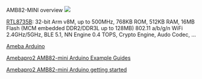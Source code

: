 AMB82-MINI overview
![](https://www.amebaiot.com/wp-content/uploads/2023/03/amb82_mini.png)

[RTL8735B](https://www.amebaiot.com/en/amebapro2/): 32-bit Arm v8M, up to 500MHz, 768KB ROM, 512KB RAM, 16MB Flash (MCM embedded DDR2/DDR3L up to 128MB) 802.11 a/b/g/n WiFi 2.4GHz/5GHz, BLE 5.1, NN Engine 0.4 TOPS, Crypto Engine, Audo Codec, …

[Ameba Arduino](https://www.amebaiot.com/en/ameba-arduino-summary/)

[Amebapro2 AMB82-mini Arduino Example Guides](https://www.amebaiot.com/en/amebapro2-amb82-mini-arduino-peripherals-examples)

[Amebapro2 AMB82-mini Arduino getting started](https://www.amebaiot.com/en/amebapro2-amb82-mini-arduino-getting-started/)
